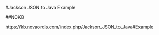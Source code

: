#Jackson JSON to Java Example

##NOKB

https://kb.novaordis.com/index.php/Jackson_JSON_to_Java#Example


